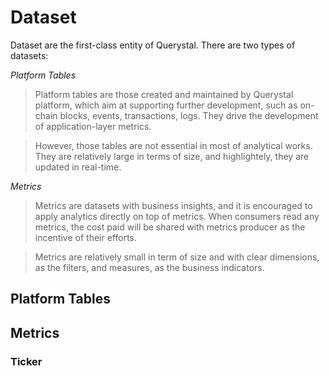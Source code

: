 # Dataset
Dataset are the first-class entity of Querystal.
There are two types of datasets:

*Platform Tables*
> Platform tables are those created and maintained by Querystal platform, which aim at supporting further development, such as on-chain blocks, events, transactions, logs. They drive the development of application-layer metrics. 

> However, those tables are not essential in most of analytical works. They are relatively large in terms of size, and highlightely, they are updated in real-time.

*Metrics*
> Metrics are datasets with business insights, and it is encouraged to apply analytics directly on top of metrics. When consumers read any metrics, the cost paid will be shared with metrics producer as the incentive of their efforts.

> Metrics are relatively small in term of size and with clear dimensions, as the filters, and measures, as the business indicators.

## Platform Tables


## Metrics

### Ticker